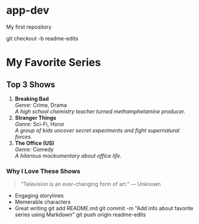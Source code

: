 # app-dev
My first repository

git checkout -b readme-edits
# My Favorite Series
## Top 3 Shows
1. **Breaking Bad**  
  *Genre:* Crime, Drama  
  _A high school chemistry teacher turned methamphetamine producer._
2. **Stranger Things**  
  *Ganre:* Sci-Fi, Horor  
  _A group of kids uncover secret experiments and fight supernatural forces._
3. **The Office (US)**  
  *Genre:* Comedy  
  _A hilarious mockumentary about office life._
### Why I Love These Shows
> “Television is an ever-changing form of art.” — Unknown
- Engaging storylines
- Memerable characters
- Great writing
git add README.md
git commit -m "Add info about favorite series using Markdown"
git push origin readme-edits
